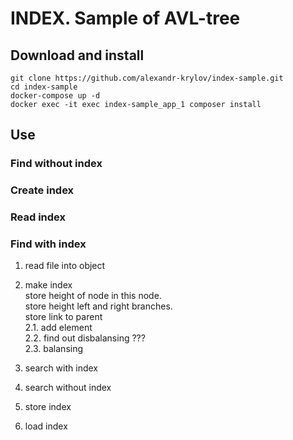 # INDEX. Sample of AVL-tree
## Download and install
```
git clone https://github.com/alexandr-krylov/index-sample.git
cd index-sample
docker-compose up -d
docker exec -it exec index-sample_app_1 composer install
```
## Use
### Find without index

### Create index
### Read index
### Find with index


1. read file into object
2. make index  
store height of node in this node.  
store height left and right branches.  
store link to parent   
2.1. add element  
2.2. find out disbalansing ???  
2.3. balansing  
3. search with index

4. search without index
5. store index
6. load index